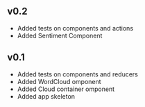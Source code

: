## v0.2
 - Added tests on components and actions
 - Added Sentiment Component
 
 ## v0.1
 - Added tests on components and reducers
 - Added WordCloud omponent
 - Added Cloud container omponent
 - Added app skeleton
